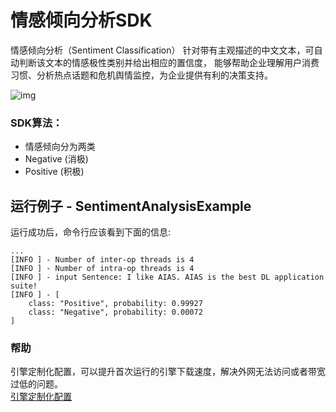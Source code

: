 # 情感倾向分析SDK
情感倾向分析（Sentiment Classification）
针对带有主观描述的中文文本，可自动判断该文本的情感极性类别并给出相应的置信度，
能够帮助企业理解用户消费习惯、分析热点话题和危机舆情监控，为企业提供有利的决策支持。


![img](https://djl-model.oss-cn-hongkong.aliyuncs.com/AIAS/nlp_sdks/sentiment_analysis.jpeg)

### SDK算法：
-  情感倾向分为两类
-  Negative (消极)
-  Positive (积极)

## 运行例子 - SentimentAnalysisExample
运行成功后，命令行应该看到下面的信息:
```text
...
[INFO ] - Number of inter-op threads is 4
[INFO ] - Number of intra-op threads is 4
[INFO ] - input Sentence: I like AIAS. AIAS is the best DL application suite!
[INFO ] - [
	class: "Positive", probability: 0.99927
	class: "Negative", probability: 0.00072
]
```

### 帮助 
引擎定制化配置，可以提升首次运行的引擎下载速度，解决外网无法访问或者带宽过低的问题。         
[引擎定制化配置](http://aias.top/engine_cpu.html)